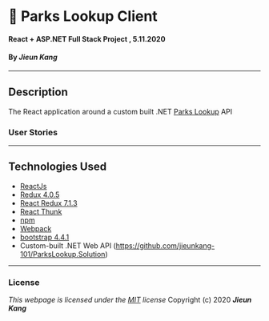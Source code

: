 # :deciduous_tree: Parks Lookup Client

#### React + ASP.NET Full Stack Project , 5.11.2020
 
#### By **_Jieun Kang_**
---

## Description
The React application around a custom built .NET [Parks Lookup](https://github.com/jieunkang-101/ParksLookup.Solution) API

### User Stories

---




## Technologies Used
+ [ReactJs](https://reactjs.org/) 
+ [Redux 4.0.5](https://redux.js.org/)
+ [React Redux 7.1.3](https://react-redux.js.org/)
+ [React Thunk](https://github.com/reduxjs/redux-thunk)
+ [npm](https://www.npmjs.com/) 
+ [Webpack](https://webpack.js.org/)
+ [bootstrap 4.4.1](https://getbootstrap.com/)
+ Custom-built .NET Web API (https://github.com/jieunkang-101/ParksLookup.Solution)
---

### License
*This webpage is licensed under the [MIT](https://en.wikipedia.org/wiki/MIT_License) license*
Copyright (c) 2020 **_Jieun Kang_**